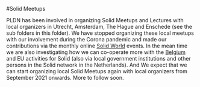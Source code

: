 #Solid Meetups

PLDN has been involved in organizing Solid Meetups and Lectures with local organizers in Utrecht, Amsterdam, The Hague and Enschede (see the sub folders in this folder). We have stopped organizing these local meetups with our involvement during the Corona pandemic and made our contributions via the monthly online [Solid World](https://solidproject.org/events) events. In the mean time we are also investigating how we can co-operate more with the [Belgium](https://overheid.vlaanderen.be/informatie-vlaanderen/nieuws-en-agenda/solid-ecosysteem) and EU activities for Solid (also via local government institutions and other persons in the Solid network in the Netherlands). And We expect that we can start organizing local Solid Meetups again with local organizers from September 2021 onwards. More to follow soon.  

